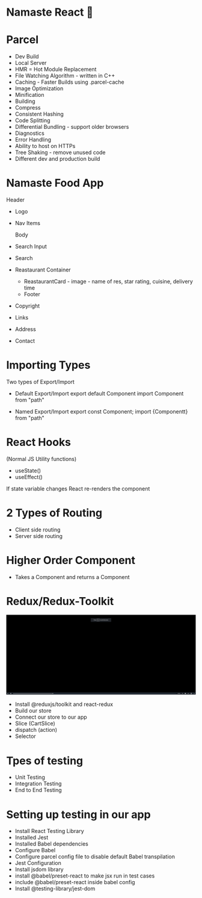 # Namaste React 🚀

# Parcel

- Dev Build
- Local Server
- HMR = Hot Module Replacement
- File Watching Algorithm - written in C++
- Caching - Faster Builds using .parcel-cache
- Image Optimization
- Minification
- Building
- Compress
- Consistent Hashing
- Code Splitting
- Differential Bundling - support older browsers
- Diagnostics
- Error Handling
- Ability to host on HTTPs
- Tree Shaking - remove unused code
- Different dev and production build

# Namaste Food App

Header

- Logo
- Nav Items

  Body

- Search Input
- Search
- Reastaurant Container
  - ReastaurantCard - image - name of res, star rating, cuisine, delivery time
  - Footer
- Copyright
- Links
- Address
- Contact

# Importing Types

Two types of Export/Import

- Default Export/Import
  export default Component
  import Component from "path"

- Named Export/Import
  export const Component;
  import {Componentt} from "path"

# React Hooks

(Normal JS Utility functions)

- useState()
- useEffect()

If state variable changes React re-renders the component

# 2 Types of Routing

- Client side routing
- Server side routing

# Higher Order Component

- Takes a Component and returns a Component

# Redux/Redux-Toolkit

![alt text](image.png)

- Install @reduxjs/toolkit and react-redux
- Build our store
- Connect our store to our app
- Slice (CartSlice)
- dispatch (action)
- Selector

# Tpes of testing

- Unit Testing
- Integration Testing
- End to End Testing

# Setting up testing in our app

- Install React Testing Library
- Installed Jest
- Installed Babel dependencies
- Configure Babel
- Configure parcel config file to disable default Babel transpilation
- Jest Configuration
- Install jsdom library
- install @babel/preset-react to make jsx run in test cases
- include @babel/preset-react inside babel config
- Install @testing-library/jest-dom
